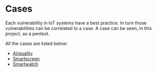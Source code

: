 # Cases
Each vulnerability in IoT systems have a best practice. In turn those vulnerabilities can be correlated to a case.
A case can be seen, in this project, as a pentest. 

All the cases are listed below:
- [Airquality](https://fontys-intersect.github.io/cases/airquality)
- [Smartscreen](https://fontys-intersect.github.io/cases/smartscreen)
- [Smartwatch](https://fontys-intersect.github.io/cases/smartwatch)
